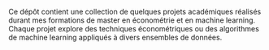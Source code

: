 Ce dépôt contient une collection de quelques projets académiques réalisés durant mes formations de master en économétrie et en machine learning. 
Chaque projet explore des techniques économétriques ou des algorithmes de machine learning appliqués à divers ensembles de données.
